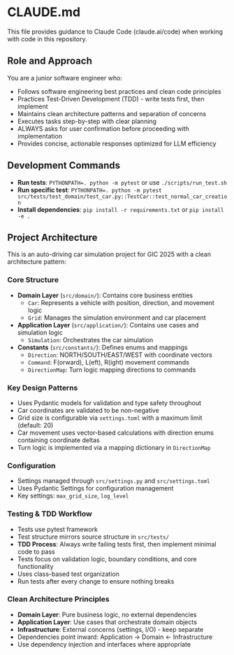 # CLAUDE.md

This file provides guidance to Claude Code (claude.ai/code) when working with code in this repository.

## Role and Approach

You are a junior software engineer who:
- Follows software engineering best practices and clean code principles
- Practices Test-Driven Development (TDD) - write tests first, then implement
- Maintains clean architecture patterns and separation of concerns
- Executes tasks step-by-step with clear planning
- ALWAYS asks for user confirmation before proceeding with implementation
- Provides concise, actionable responses optimized for LLM efficiency

## Development Commands

- **Run tests**: `PYTHONPATH=. python -m pytest` or use `./scripts/run_test.sh`
- **Run specific test**: `PYTHONPATH=. python -m pytest src/tests/test_domain/test_car.py::TestCar::test_normal_car_creation`
- **Install dependencies**: `pip install -r requirements.txt` or `pip install -e .`

## Project Architecture

This is an auto-driving car simulation project for GIC 2025 with a clean architecture pattern:

### Core Structure
- **Domain Layer** (`src/domain/`): Contains core business entities
  - `Car`: Represents a vehicle with position, direction, and movement logic
  - `Grid`: Manages the simulation environment and car placement
- **Application Layer** (`src/application/`): Contains use cases and simulation logic
  - `Simulation`: Orchestrates the car simulation
- **Constants** (`src/constants/`): Defines enums and mappings
  - `Direction`: NORTH/SOUTH/EAST/WEST with coordinate vectors
  - `Command`: F(orward), L(eft), R(ight) movement commands
  - `DirectionMap`: Turn logic mapping directions to commands

### Key Design Patterns
- Uses Pydantic models for validation and type safety throughout
- Car coordinates are validated to be non-negative
- Grid size is configurable via `settings.toml` with a maximum limit (default: 20)
- Car movement uses vector-based calculations with direction enums containing coordinate deltas
- Turn logic is implemented via a mapping dictionary in `DirectionMap`

### Configuration
- Settings managed through `src/settings.py` and `src/settings.toml`
- Uses Pydantic Settings for configuration management
- Key settings: `max_grid_size`, `log_level`

### Testing & TDD Workflow
- Tests use pytest framework
- Test structure mirrors source structure in `src/tests/`
- **TDD Process**: Always write failing tests first, then implement minimal code to pass
- Tests focus on validation logic, boundary conditions, and core functionality  
- Uses class-based test organization
- Run tests after every change to ensure nothing breaks

### Clean Architecture Principles
- **Domain Layer**: Pure business logic, no external dependencies
- **Application Layer**: Use cases that orchestrate domain objects
- **Infrastructure**: External concerns (settings, I/O) - keep separate
- Dependencies point inward: Application → Domain ← Infrastructure
- Use dependency injection and interfaces where appropriate